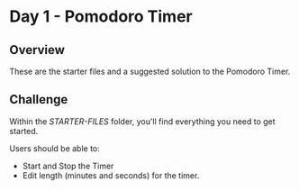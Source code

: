# Day 1 - Pomodoro Timer

## Overview

These are the starter files and a suggested solution to the Pomodoro Timer.

## Challenge

Within the _STARTER-FILES_ folder, you'll find everything you need to get started.

Users should be able to:

- Start and Stop the Timer
- Edit length (minutes and seconds) for the timer.

